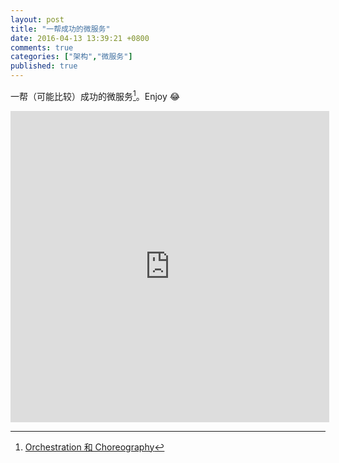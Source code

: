 ```yaml
---
layout: post
title: "一帮成功的微服务"
date: 2016-04-13 13:39:21 +0800
comments: true
categories: ["架构","微服务"]
published: true
---
```


一帮（可能比较）成功的微服务[^1]。Enjoy 😂

<!--more-->

<iframe height=498 width=510 src="http://player.youku.com/embed/XMTY5NjA5NTUy" frameborder=0 allowfullscreen></iframe>

[^1]: [Orchestration 和 Choreography](/2015/11/29/oc/)
